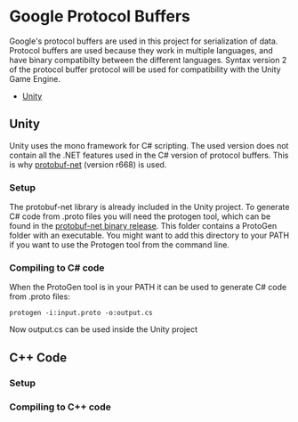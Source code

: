# Google Protocol Buffers
Google's protocol buffers are used in this project for serialization of data. Protocol buffers are used because they work in multiple languages, and have binary compatibilty between the different languages. Syntax version 2 of the protocol buffer protocol will be used for compatibility with the Unity Game Engine.

- [Unity](#Unity)

## Unity
Unity uses the mono framework for C# scripting. The used version does not contain all the .NET features used in the C# version of protocol buffers. This is why [protobuf-net](https://github.com/mgravell/protobuf-net) (version r668) is used.

### Setup
The protobuf-net library is already included in the Unity project. To generate C# code from .proto files you will need the protogen tool, which can be found in the [protobuf-net binary release](https://storage.googleapis.com/google-code-archive-downloads/v2/code.google.com/protobuf-net/protobuf-net%20r668.zip). This folder contains a ProtoGen folder with an executable. You might want to add this directory to your PATH if you want to use the Protogen tool from the command line.

### Compiling to C# code
When the ProtoGen tool is in your PATH it can be used to generate C# code from .proto files:
```
protogen -i:input.proto -o:output.cs
```
Now output.cs can be used inside the Unity project

## C++ Code
### Setup
### Compiling to C++ code
